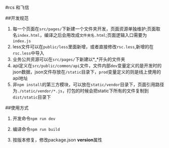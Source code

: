 
#rcs 和飞信

##开发规范

1. 每一个页面在`src/pages/`下新建一个文件夹开发，页面资源单独维护;页面取名`index.html`，编译之后会用改成`文件夹名.html`;页面逻辑入口需要为`index.js`
2. less文件可以在`public/less`里面新增，或者直接修改`rsc.less`,新增的在`rsc.less`中导入
3. 业务公共资源可以在`src/pages/`下新建以*_*开头的文件夹
4. api定义在`src/public/common/api`文件，文件内部`dev`变量定义的是开发时的json数据，json文件存放在`/static`目录下，`prod`变量定义的则是线上使用的api地址
5. 非`npm install`的第三方模块，可以放在`static/vendor`目录下，页面引用路径为`./static/vendor/*.js`，打包的时候会把static下所有的文件复制到`dist/static`目录下


##使用方式

1. 开发命令`npm run dev`
 
2. 编译命令`npm run build`

3. 按版本修复，修改package.json **version**属性